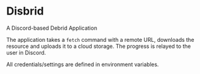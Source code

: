 # Disbrid

A Discord-based Debrid Application 

The application takes a `fetch` command with a remote URL, downloads the resource and uploads it to a cloud storage.
The progress is relayed to the user in Discord.

All credentials/settings are defined in environment variables.
